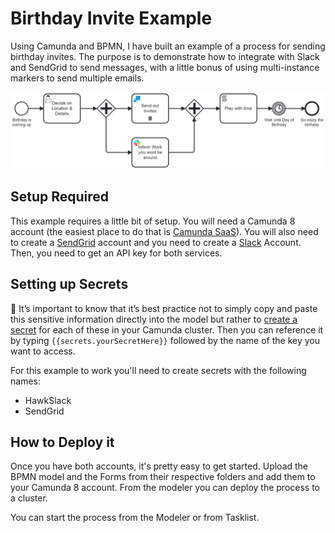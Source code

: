 # Birthday Invite Example

Using Camunda and BPMN, I have built an example of a process for sending birthday invites. The purpose is to demonstrate how to integrate with Slack and SendGrid to send messages, with a little bonus of using multi-instance markers to send multiple emails.

![processModel](./img/BirthdayProcess.png)

## Setup Required

This example requires a little bit of setup. You will need a Camunda 8 account (the easiest place to do that is [Camunda SaaS](https://signup.camunda.com/accounts)). You will also need to create a [SendGrid](https://sendgrid.com/en-us) account and you need to create a [Slack](https://slack.com/) Account. Then, you need to get an API key for both services.

## Setting up Secrets

🔐 It’s important to know that it’s best practice not to simply copy and paste this sensitive information directly into the model but rather to [create a secret](https://docs.camunda.io/docs/components/console/manage-clusters/manage-secrets/) for each of these in your Camunda cluster. Then you can reference it by typing `{{secrets.yourSecretHere}}` followed by the name of the key you want to access.

For this example to work you'll need to create secrets with the following names:

- HawkSlack
- SendGrid

## How to Deploy it

Once you have both accounts, it's pretty easy to get started. Upload the BPMN model and the Forms from their respective folders and add them to your Camunda 8 account. From the modeler you can deploy the process to a cluster.

You can start the process from the Modeler or from Tasklist.
